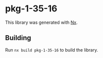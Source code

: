 # pkg-1-35-16

This library was generated with [Nx](https://nx.dev).

## Building

Run `nx build pkg-1-35-16` to build the library.
